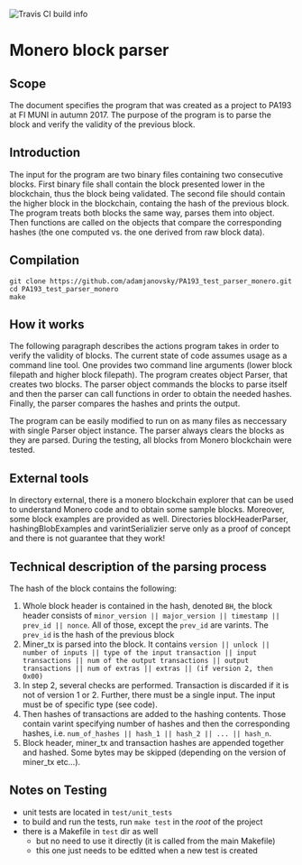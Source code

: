 ![Travis CI build info](https://travis-ci.org/adamjanovsky/PA193_test_parser_monero.svg?branch=master)

# Monero block parser

## Scope

The document specifies the program that was created as a project to PA193 at FI MUNI in autumn 2017. The purpose of the program is to parse the block and verify the validity of the previous block.

## Introduction

The input for the program are two binary files containing two consecutive blocks. First binary file shall contain the block presented lower in the blockchain, thus the block being validated. The second file should contain the higher block in the blockchain, containg the hash of the previous block. The program treats both blocks the same way, parses them into object. Then functions are called on the objects that compare the corresponding hashes (the one computed vs. the one derived from raw block data).

## Compilation

```
git clone https://github.com/adamjanovsky/PA193_test_parser_monero.git
cd PA193_test_parser_monero
make
```

## How it works

The following paragraph describes the actions program takes in order to verify the validity of blocks. The current state of code assumes usage as a command line tool. One provides two command line arguments (lower block filepath and higher block filepath). The program creates object Parser, that creates two blocks. The parser object commands the blocks to parse itself and then the parser can call functions in order to obtain the needed hashes. Finally, the parser compares the hashes and prints the output.

The program can be easily modified to run on as many files as neccessary with single Parser object instance. The parser always clears the blocks as they are parsed. During the testing, all blocks from Monero blockchain were tested. 

## External tools

In directory external, there is a monero blockchain explorer that can be used to understand Monero code and to obtain some sample blocks. Moreover, some block examples are provided as well. Directories blockHeaderParser, hashingBlobExamples and varintSerializier serve only as a proof of concept and there is not guarantee that they work!

## Technical description of the parsing process

The hash of the block contains the following:

1. Whole block header is contained in the hash, denoted `BH`, the block header consists of `minor_version || major_version || timestamp || prev_id || nonce`. All of those, except the `prev_id` are varints. The `prev_id` is the hash of the previous block
2. Miner_tx is parsed into the block. It contains `version || unlock || number of inputs || type of the input transaction || input transactions || num of the output transactions || output transactions || num of extras || extras || (if version 2, then 0x00)`
3. In step 2, several checks are performed. Transaction is discarded if it is not of version 1 or 2. Further, there must be a single input. The input must be of specific type (see code).
4. Then hashes of transactions are added to the hashing contents. Those contain varint specifying number of hashes and then the corresponding hashes, i.e. `num_of_hashes || hash_1 || hash_2 || ... || hash_n`.
5. Block header, miner_tx and transaction hashes are appended together and hashed. Some bytes may be skipped (depending on the version of miner_tx etc...).

## Notes on Testing

- unit tests are located in `test/unit_tests`
- to build and run the tests, run `make test` in the _root_ of the project
- there is a Makefile in `test` dir as well
  - but no need to use it directly (it is called from the main Makefile)
  - this one just needs to be editted when a new test is created
